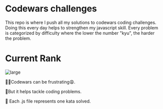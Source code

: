 # Codewars challenges 
This repo is where I push all my solutions to codewars coding challenges. Doing this every day helps to strengthen my javascript skill.  Every problem is categorized by difficulty where the lower the number "kyu", the harder the problem.
# Current Rank


![large](https://user-images.githubusercontent.com/97654031/218284330-ce02a85a-1c23-4bc2-a5ef-8091c0122658.svg)



🤦‍♂️Codewars can be frustrating😩.

🥳But it helps tackle coding problems.

🎯 Each .js file represents one kata solved.
